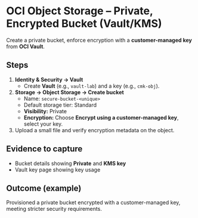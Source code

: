# OCI Object Storage – Private, Encrypted Bucket (Vault/KMS)

Create a private bucket, enforce encryption with a **customer-managed key** from **OCI Vault**.

## Steps
1. **Identity & Security → Vault**
   - Create **Vault** (e.g., `vault-lab`) and a key (e.g., `cmk-obj`).
2. **Storage → Object Storage → Create bucket**
   - Name: `secure-bucket-<unique>`
   - Default storage tier: Standard
   - **Visibility:** Private
   - **Encryption:** Choose **Encrypt using a customer-managed key**, select your key.
3. Upload a small file and verify encryption metadata on the object.

## Evidence to capture
- Bucket details showing **Private** and **KMS key**
- Vault key page showing key usage

## Outcome (example)
Provisioned a private bucket encrypted with a customer-managed key, meeting stricter security requirements.
